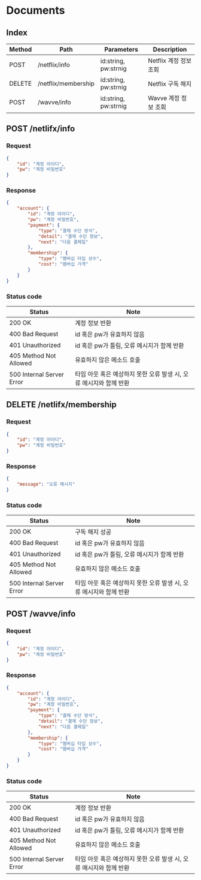 # Documents

## Index

| Method | Path                | Parameters           | Description            |
|--------|---------------------|----------------------|------------------------|
| POST   | /netflix/info       | id:string, pw:strnig | Netflix 계정 정보 조회 |
| DELETE | /netflix/membership | id:string, pw:strnig | Netflix 구독 해지      |
| POST   | /wavve/info         | id:string, pw:strnig | Wavve 계정 정보 조회   |

## POST /netlifx/info

### Request

```json
{
    "id": "계정 아이디",
    "pw": "계정 비밀번호"
}
```

### Response

```json
{
    "account": {
        "id": "계정 아이디",
        "pw": "계정 비밀번호",
        "payment": {
            "type": "결제 수단 방식",
            "detail": "결제 수단 정보",
            "next": "다음 결제일"
        },
        "membership": {
            "type": "멤버십 타입 상수",
            "cost": "멤버십 가격"
        }
    }
}
```

### Status code

| Status                    | Note                                                               |
|---------------------------|--------------------------------------------------------------------|
| 200 OK                    | 계정 정보 반환                                                     |
| 400 Bad Request           | id 혹은 pw가 유효하지 않음                                         |
| 401 Unauthorized          | id 혹은 pw가 틀림, 오류 메시지가 함께 반환                         |
| 405 Method Not Allowed    | 유효하지 않은 메소드 호출                                          |
| 500 Internal Server Error | 타임 아웃 혹은 예상하지 못한 오류 발생 시, 오류 메시지와 함께 반환 |

## DELETE /netlifx/membership

### Request

```json
{
    "id": "계정 아이디",
    "pw": "계정 비밀번호"
}
```

### Response

```json
{
    "message": "오류 메시지"
}
```


### Status code

| Status                    | Note                                                               |
|---------------------------|--------------------------------------------------------------------|
| 200 OK                    | 구독 해지 성공                                                     |
| 400 Bad Request           | id 혹은 pw가 유효하지 않음                                         |
| 401 Unauthorized          | id 혹은 pw가 틀림, 오류 메시지가 함께 반환                         |
| 405 Method Not Allowed    | 유효하지 않은 메소드 호출                                          |
| 500 Internal Server Error | 타임 아웃 혹은 예상하지 못한 오류 발생 시, 오류 메시지와 함께 반환 |

## POST /wavve/info

### Request

```json
{
    "id": "계정 아이디",
    "pw": "계정 비밀번호"
}
```

### Response

```json
{
    "account": {
        "id": "계정 아이디",
        "pw": "계정 비밀번호",
        "payment": {
            "type": "결제 수단 방식",
            "detail": "결제 수단 정보",
            "next": "다음 결제일"
        },
        "membership": {
            "type": "멤버십 타입 상수",
            "cost": "멤버십 가격"
        }
    }
}
```


### Status code

| Status                    | Note                                                               |
|---------------------------|--------------------------------------------------------------------|
| 200 OK                    | 계정 정보 반환                                                     |
| 400 Bad Request           | id 혹은 pw가 유효하지 않음                                         |
| 401 Unauthorized          | id 혹은 pw가 틀림, 오류 메시지가 함께 반환                         |
| 405 Method Not Allowed    | 유효하지 않은 메소드 호출                                          |
| 500 Internal Server Error | 타임 아웃 혹은 예상하지 못한 오류 발생 시, 오류 메시지와 함께 반환 |
